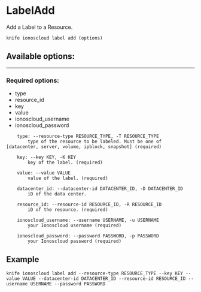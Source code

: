 # LabelAdd

Add a Label to a Resource.

```text
knife ionoscloud label add (options)
```

## Available options:
---

### Required options:

* type
* resource_id
* key
* value
* ionoscloud_username
* ionoscloud_password

```text
    type: --resource-type RESOURCE_TYPE, -T RESOURCE_TYPE
        type of the resource to be labeled. Must be one of [datacenter, server, volume, ipblock, snapshot] (required)

    key: --key KEY, -K KEY
        key of the label. (required)

    value: --value VALUE
        value of the label. (required)

    datacenter_id: --datacenter-id DATACENTER_ID, -D DATACENTER_ID
        iD of the data center.

    resource_id: --resource-id RESOURCE_ID, -R RESOURCE_ID
        iD of the resource. (required)

    ionoscloud_username: --username USERNAME, -u USERNAME
        your Ionoscloud username (required)

    ionoscloud_password: --password PASSWORD, -p PASSWORD
        your Ionoscloud password (required)

```

## Example

```text
knife ionoscloud label add --resource-type RESOURCE_TYPE --key KEY --value VALUE --datacenter-id DATACENTER_ID --resource-id RESOURCE_ID --username USERNAME --password PASSWORD
```
